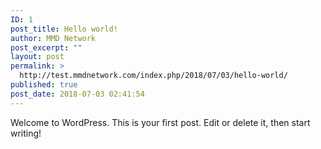 ```yaml
---
ID: 1
post_title: Hello world!
author: MMD Network
post_excerpt: ""
layout: post
permalink: >
  http://test.mmdnetwork.com/index.php/2018/07/03/hello-world/
published: true
post_date: 2018-07-03 02:41:54
---
```

Welcome to WordPress. This is your first post. Edit or delete it, then start writing!